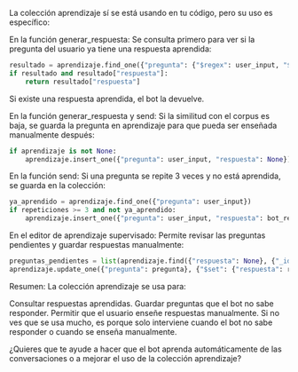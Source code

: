 La colección aprendizaje sí se está usando en tu código, pero su uso es específico:

En la función generar_respuesta:
Se consulta primero para ver si la pregunta del usuario ya tiene una respuesta aprendida:
```python
resultado = aprendizaje.find_one({"pregunta": {"$regex": user_input, "$options": "i"}})
if resultado and resultado["respuesta"]:
    return resultado["respuesta"]
```
Si existe una respuesta aprendida, el bot la devuelve.

En la función generar_respuesta y send:
Si la similitud con el corpus es baja, se guarda la pregunta en aprendizaje para que pueda ser enseñada manualmente después:
```python
if aprendizaje is not None:
    aprendizaje.insert_one({"pregunta": user_input, "respuesta": None})
```
En la función send:
Si una pregunta se repite 3 veces y no está aprendida, se guarda en la colección:
```python
ya_aprendido = aprendizaje.find_one({"pregunta": user_input})
if repeticiones >= 3 and not ya_aprendido:
    aprendizaje.insert_one({"pregunta": user_input, "respuesta": bot_reply})
```
En el editor de aprendizaje supervisado:
Permite revisar las preguntas pendientes y guardar respuestas manualmente:
```python
preguntas_pendientes = list(aprendizaje.find({"respuesta": None}, {"_id": 0}))
aprendizaje.update_one({"pregunta": pregunta}, {"$set": {"respuesta": respuesta}})
```
Resumen:
La colección aprendizaje se usa para:

Consultar respuestas aprendidas.
Guardar preguntas que el bot no sabe responder.
Permitir que el usuario enseñe respuestas manualmente.
Si no ves que se usa mucho, es porque solo interviene cuando el bot no sabe responder o cuando se enseña manualmente.

¿Quieres que te ayude a hacer que el bot aprenda automáticamente de las conversaciones o a mejorar el uso de la colección aprendizaje?
